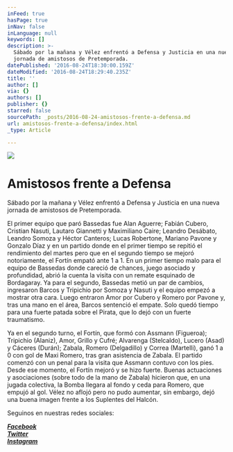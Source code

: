 ```yaml
---
inFeed: true
hasPage: true
inNav: false
inLanguage: null
keywords: []
description: >-
  Sábado por la mañana y Vélez enfrentó a Defensa y Justicia en una nueva
  jornada de amistosos de Pretemporada.
datePublished: '2016-08-24T18:30:00.159Z'
dateModified: '2016-08-24T18:29:40.235Z'
title: ''
author: []
via: {}
authors: []
publisher: {}
starred: false
sourcePath: _posts/2016-08-24-amistosos-frente-a-defensa.md
url: amistosos-frente-a-defensa/index.html
_type: Article

---
```

![](https://the-grid-user-content.s3-us-west-2.amazonaws.com/2e24afbe-83ca-4891-9ba7-b3e74b1cf49a.jpg)

# Amistosos frente a Defensa

Sábado por la mañana y Vélez enfrentó a Defensa y Justicia en una nueva jornada de amistosos de Pretemporada.

El primer equipo que paró Bassedas fue Alan Aguerre; Fabián Cubero, Cristian Nasuti, Lautaro Giannetti y Maximiliano Caire; Leandro Desábato, Leandro Somoza y Héctor Canteros; Lucas Robertone, Mariano Pavone y Gonzalo Díaz y en un partido donde en el primer tiempo se repitió el rendimiento del martes pero que en el segundo tiempo se mejoró notoriamente, el Fortín empató ante 1 a 1\. En un primer tiempo malo para el equipo de Bassedas donde careció de chances, juego asociado y profundidad, abrió la cuenta la visita con un remate esquinado de Bordagaray. Ya para el segundo, Bassedas metió un par de cambios, ingresaron Barcos y Tripichio por Somoza y Nasuti y el equipo empezó a mostrar otra cara. Luego entraron Amor por Cubero y Romero por Pavone y, tras una mano en el área, Barcos sentenció el empate. Solo quedó tiempo para una fuerte patada sobre el Pirata, que lo dejó con un fuerte traumatismo.

Ya en el segundo turno, el Fortín, que formó con Assmann (Figueroa); Tripichio (Alaniz), Amor, Grillo y Cufré; Alvarenga (Stelcaldo), Lucero (Asad) y Cáceres (Durán); Zabala, Romero (Delgadillo) y Correa (Martelli), ganó 1 a 0 con gol de Maxi Romero, tras gran asistencia de Zabala. El partido comenzó con un penal para la visita que Assmann contuvo con los pies. Desde ese momento, el Fortín mejoró y se hizo fuerte. Buenas actuaciones y asociaciones (sobre todo de la mano de Zabala) hicieron que, en una jugada colectiva, la Bomba llegara al fondo y ceda para Romero, que empujó al gol. Vélez no aflojó pero no pudo aumentar, sin embargo, dejó una buena imagen frente a los Suplentes del Halcón.

Seguinos en nuestras redes sociales:

_**[Facebook][0]**_  
_**[Twitter][1]**_  
_**[Instagram][2]**_

[0]: https://www.facebook.com/pasionfortineraoficial/
[1]: https://twitter.com/PasionFortinera
[2]: https://www.instagram.com/pasionfortinera/